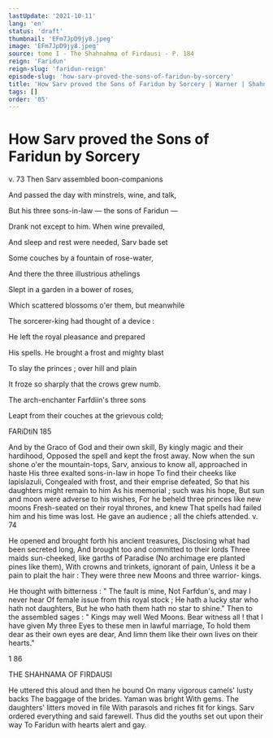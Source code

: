 ```yaml
---
lastUpdate: '2021-10-11'
lang: 'en'
status: 'draft'
thumbnail: 'EFm7JpD9jy8.jpeg'
image: 'EFm7JpD9jy8.jpeg'
source: tome I - The Shahnahma of Firdausi - P. 184
reign: 'Faridun'
reign-slug: 'faridun-reign'
episode-slug: 'how-sarv-proved-the-sons-of-faridun-by-sorcery'
title: 'How Sarv proved the Sons of Faridun by Sorcery | Warner | Shahnama'
tags: []
order: '05'
---
```


<!-- LTeX: language=en -->

# How Sarv proved the Sons of Faridun by Sorcery

v. 73 Then Sarv assembled boon-companions

And passed the day with minstrels, wine, and talk,

But his three sons-in-law — the sons of Faridun —

Drank not except to him. When wine prevailed,

And sleep and rest were needed, Sarv bade set

Some couches by a fountain of rose-water,

And there the three illustrious athelings

Slept in a garden in a bower of roses,

Which scattered blossoms o'er them, but meanwhile

The sorcerer-king had thought of a device :

He left the royal pleasance and prepared

His spells. He brought a frost and mighty blast

To slay the princes ; over hill and plain

It froze so sharply that the crows grew numb.

The arch-enchanter Farfdiin's three sons

Leapt from their couches at the grievous cold;

FARiDtiN 185

And by the Graco of God and their own skill,
By kingly magic and their hardihood,
Opposed the spell and kept the frost away.
Now when the sun shone o'er the mountain-tops,
Sarv, anxious to know all, approached in haste
His three exalted sons-in-law in hope
To find their cheeks like lapislazuli,
Congealed with frost, and their emprise defeated,
So that his daughters might remain to him
As his memorial ; such was his hope,
But sun and moon were adverse to his wishes,
For he beheld three princes like new moons
Fresh-seated on their royal thrones, and knew
That spells had failed him and his time was lost.
He gave an audience ; all the chiefs attended. v. 74

He opened and brought forth his ancient treasures,
Disclosing what had been secreted long,
And brought too and committed to their lords
Three maids sun-cheeked, like garths of Paradise
(No archimage ere planted pines like them),
With crowns and trinkets, ignorant of pain,
Unless it be a pain to plait the hair :
They were three new Moons and three warrior-
kings.

He thought with bitterness : " The fault is mine,
Not Farfdun's, and may I never hear
Of female issue from this royal stock ;
He hath a lucky star who hath not daughters,
But he who hath them hath no star to shine."
Then to the assembled sages : " Kings may well
Wed Moons. Bear witness all ! that I have given
My three Eyes to these men in lawful marriage,
To hold them dear as their own eyes are dear,
And limn them like their own lives on their
hearts."

1 86

THE SHAHNAMA OF FIRDAUSI

He uttered this aloud and then he bound
On many vigorous camels' lusty backs
The baggage of the brides. Yaman was bright
With gems. The daughters' litters moved in file
With parasols and riches fit for kings.
Sarv ordered everything and said farewell.
Thus did the youths set out upon their way
To Faridun with hearts alert and gay.
